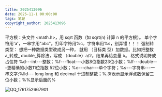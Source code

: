 ```yaml
---
title: 2025413096
date: 2025-11-1 00:00:00
tags: 笔记
copyright_author: 2025413096
---
```



平方根：头文件 <math.h>，用 sqrt 函数（如 sqrt(n) 计算 n 的平方根）。
单个字符用'a'，一串字用"abc"。打印字符用%c，字符串用%s，别弄错！！！
强制转类型： 想把一种数据类型改成另一种， 就用 （目标类 型）加数据。比如把整数 a_转成_ double_算除法，写成 （double）a/2，结果再给变量 b。
格式说明符或 占位符 %d---int---整数；%f---float---小数8位指数23位小数；%lf---double---更精确的小数11位指数 52位小数；%c---char---单个字符；%s---字符串---一串文字;%lld--- long long 和 decimal 十进制整数；%.3f表示显示浮点数保留三位小数；%%显示后面的%

![QQ_1761752667901](C:\Users\mx\AppData\Local\Temp\QQ_1761752667901.png)
